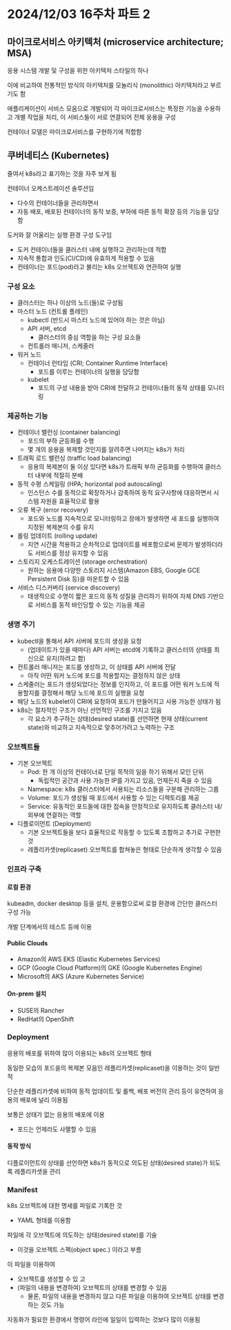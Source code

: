 # 2024/12/03 16주차 파트 2

## 마이크로서비스 아키텍처 (microservice architecture; MSA)

응용 시스템 개발 및 구성을 위한 아키텍처 스타일의 하나

이에 비교하여 전통적인 방식의 아키텍처를 모놀리식 (monolithic) 아키텍처라고 부르기도 함

애플리케이션이 서비스 모음으로 개발되어 각 마이크로서비스는 특정한 기능을 수용하고 개별 작업을 처리, 이 서비스들이 서로 연결되어 전체 응용을 구성

컨테이너 모델은 마이크로서비스를 구현하기에 적합함

## 쿠버네티스 (Kubernetes)

줄여서 k8s라고 표기하는 것을 자주 보게 됨

컨테이너 오케스트레이션 솔루션임

- 다수의 컨테이너들을 관리하면서
- 자동 배포, 배포된 컨테이너의 동작 보증, 부하에 따른 동적 확장 등의 기능을 담당함

도커와 잘 어울리는 실행 환경 구성 도구임

- 도커 컨테이너들을 클러스터 내에 실행하고 관리하는데 적합
- 지속적 통합과 인도(CI/CD)에 유효하게 적용할 수 있음
- 컨테이너는 포드(pod)라고 불리는 k8s 오브젝트와 연관하여 실행

### 구성 요소

- 클러스터는 하나 이상의 노드(들)로 구성됨
- 마스터 노드 (컨트롤 플레인)
  - kubectl (반드시 마스터 노드에 있어야 하는 것은 아님)
  - API 서버, etcd
    - 클러스터의 중심 역할을 하는 구성 요소들
  - 컨트롤러 매니저, 스케줄러
- 워커 노드
  - 컨테이너 런타임 (CRI; Container Runtime Interface)
    - 포드를 이루는 컨테이너의 실행을 담당함
  - kubelet
    - 포드의 구성 내용을 받아 CRI에 전달하고 컨테이너들의 동작 상태를 모니터링

### 제공하는 기능

- 컨테이너 밸런싱 (container balancing)
  - 포드의 부하 균등화를 수행
  - 몇 개의 응용을 복제할 것인지를 알려주면 나머지는 k8s가 처리
- 트래픽 로드 밸런싱 (traffic load balancing)
  - 응용의 복제본이 둘 이상 있다면 k8s가 트래픽 부하 균등화를 수행하여 클러스터 내부에 적절히 분배
- 동적 수평 스케일링 (HPA; horizontal pod autoscaling)
  - 인스턴스 수를 동적으로 확장하거나 감축하여 동적 요구사항에 대응하면서 시스템 자원을 효율적으로 활용
- 오류 복구 (error recovery)
  - 포드와 노드를 지속적으로 모니터링하고 장애가 발생하면 새 포드를 실행하여 지정된 복제본의 수를 유지
- 롤링 업데이트 (rolling update)
  - 지연 시간을 적용하고 순차적으로 업데이트를 배포함으로써 문제가 발생하더라도 서비스를 정상 유지할 수 있음
- 스토리지 오케스트레이션 (storage orchestration)
  - 원하는 응용에 다양한 스토리지 시스템(Amazon EBS, Google GCE Persistent Disk 등)을 마운트할 수 있음
- 서비스 디스커버리 (service discovery)
  - 태생적으로 수명이 짧은 포드의 동적 성질을 관리하기 위하여 자체 DNS 기반으로 서비스를 동적 바인딩할 수 있는 기능을 제공

### 생명 주기

- kubectl을 통해서 API 서버에 포드의 생성을 요청
  - (업데이트가 있을 때마다) API 서버는 etcd에 기록하고 클러스터의 상태를 최신으로 유지(하려고 함)
- 컨트롤러 매니저는 포드를 생성하고, 이 상태를 API 서버에 전달
  - 아직 어떤 워커 노드에 포드를 적용할지는 결정하지 않은 상태
- 스케줄러는 포드가 생성되었다는 정보를 인지하고, 이 포드를 어떤 워커 노드에 적용할지를 결정해서 해당 노드에 포드의 실행을 요청
- 해당 노드의 kubelet이 CRI에 요청하여 포드가 만들어지고 사용 가능한 상태가 됨
- k8s는 절차적인 구조가 아닌 선언적인 구조를 가지고 있음
  - 각 요소가 추구하는 상태(desired state)를 선언하면 현재 상태(current state)와 비교하고 지속적으로 맞추어가려고 노력하는 구조

### 오브젝트들

- 기본 오브젝트
  - Pod: 한 개 이상의 컨테이너로 단일 목적의 일을 하기 위해서 모인 단위
    - 독립적인 공간과 사용 가능한 IP를 가지고 있음, 언제든지 죽을 수 있음
  - Namespace: k8s 클러스터에서 사용되는 리소스들을 구분해 관리하는 그룹
  - Volume: 포드가 생성될 때 포드에서 사용할 수 있는 디렉토리를 제공
  - Service: 유동적인 포드들에 대한 접속을 안정적으로 유지하도록 클러스터 내/외부에 연결하는 역할
- 디플로이먼트 (Deployment)
  - 기본 오브젝트들을 보다 효율적으로 작동할 수 있도록 조합하고 추가로 구현한 것
  - 레플리카셋(replicaset) 오브젝트를 합쳐놓은 형태로 단순하게 생각할 수 있음

### 인프라 구축

#### 로컬 환경

kubeadm, docker desktop 등을 설치, 운용함으로써 로컬 환경에 간단한 클러스터 구성 가능

개발 단계에서의 테스트 등에 이용

#### Public Clouds

- Amazon의 AWS EKS (Elastic Kubernetes Services)
- GCP (Google Cloud Platform)의 GKE (Google Kubernetes Engine)
- Microsoft의 AKS (Azure Kubernetes Service)

#### On-prem 설치

- SUSE의 Rancher
- RedHat의 OpenShift

### Deployment

응용의 배포를 위하여 많이 이용되는 k8s의 오브젝트 형태

동일한 모습의 포드을의 복제본 모음인 레플리카셋(replicaset)을 이용하는 것이 일반적

단순한 레플리카셋에 비하여 동적 업데이트 및 롤백, 배포 버전의 관리 등이 유연하여 응용의 배포에 널리 이용됨

보통은 상태가 없는 응용의 배포에 이용

- 포드는 언제라도 사멸할 수 있음

#### 동작 방식

디플로이먼트의 상태를 선언하면 k8s가 동적으로 의도된 상태(desired state)가 되도록 레플리카셋을 관리

### Manifest

k8s 오브젝트에 대한 명세를 파일로 기록한 것

- YAML 형태를 이용함

파일에 각 오브젝트에 의도하는 상태(desired state)를 기술

- 이것을 오브젝트 스펙(object spec.) 이라고 부름

이 파일을 이용하여

- 오브젝트를 생성할 수 있 고
- (파일의 내용을 변경하여) 오브젝트의 상태를 변경할 수 있음
  - 물론, 파일의 내용을 변경하지 않고 다른 파일을 이용하여 오브젝트 상태를 변경하는 것도 가능

자동화가 필요한 환경에서 명령어 라인에 일일이 입력하는 것보다 많이 이용됨
